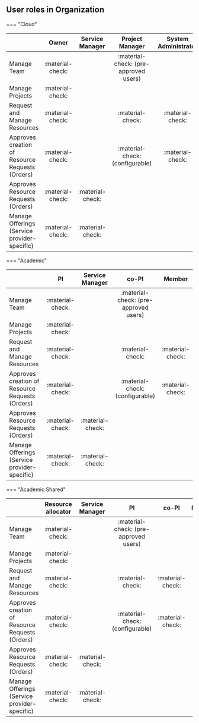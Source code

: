 ## User roles in Organization

=== "Cloud"

| | Owner | Service Manager | Project Manager | System Administrator |
| --- | :----: | :----: | :----: | :----: |
| Manage Team | :material-check: | | :material-check: (pre-approved users) | |
| Manage Projects | :material-check: | | | |
| Request and Manage Resources | :material-check: | | :material-check: | :material-check: |
| Approves creation of Resource Requests (Orders) | :material-check: | | :material-check: (configurable) | :material-check: |
| Approves Resource Requests (Orders) | :material-check: | :material-check: | | |
| Manage Offerings (Service provider-specific) | :material-check: | :material-check: | | |


=== "Academic"

| | PI | Service Manager | co-PI | Member |
| --- | :----: | :----: | :----: | :----: |
| Manage Team | :material-check:  | | :material-check: (pre-approved users) |
| Manage Projects | :material-check: | | |
| Request and Manage Resources | :material-check: | | :material-check: | :material-check: |
| Approves creation of Resource Requests (Orders) | :material-check: | | :material-check: (configurable) | :material-check: |
| Approves Resource Requests (Orders) | :material-check: | :material-check: | | |
| Manage Offerings (Service provider-specific) | :material-check: | :material-check: | |


=== "Academic Shared"

| | Resource allocator | Service Manager | PI | co-PI | Member |
| --- | :----: | :----: | :----: | :----: | :----: |
| Manage Team | :material-check:  | | :material-check: (pre-approved users) | | |
| Manage Projects | :material-check: | | | | |
| Request and Manage Resources | :material-check: | | :material-check: | :material-check: | |
| Approves creation of Resource Requests (Orders) | :material-check: | | :material-check: (configurable) | :material-check: |
| Approves Resource Requests (Orders) | :material-check: | :material-check: | | |
| Manage Offerings (Service provider-specific) | :material-check: | :material-check: | | | |